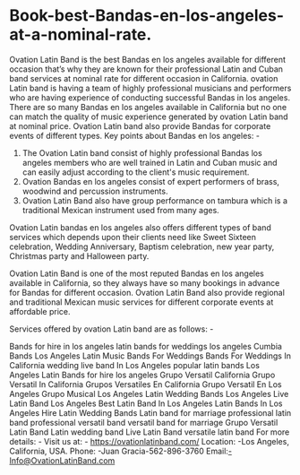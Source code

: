 # Book-best-Bandas-en-los-angeles-at-a-nominal-rate.

Ovation Latin Band is the best Bandas en los angeles available for different occasion that’s why they are known for their professional Latin and Cuban band services at nominal rate for different occasion in California. ovation Latin band is having a team of highly professional musicians and performers who are having experience of conducting successful Bandas in los angeles.
There are so many Bandas en los angeles available in California but no one can match the quality of music experience generated by ovation Latin band at nominal price. Ovation Latin band also provide Bandas for corporate events of different types.
Key points about Bandas en los angeles: -
1.	The Ovation Latin band consist of highly professional Bandas los angeles members who are well trained in Latin and Cuban music and can easily adjust according to the client's music requirement.
2.	Ovation Bandas en los angeles consist of expert performers of brass, woodwind and percussion instruments.
3.	Ovation Latin Band also have group performance on tambura which is a traditional Mexican instrument used from many ages.



Ovation Latin bandas en los angeles also offers different types of band services which depends upon their clients need like Sweet Sixteen celebration, Wedding Anniversary, Baptism celebration, new year party, Christmas party and Halloween party.



Ovation Latin Band is one of the most reputed Bandas en los angeles  available in California, so they always have so many bookings in advance for Bandas for different occasion. Ovation Latin Band also provide regional and traditional Mexican music services for different corporate events at affordable price.




Services offered by ovation Latin band are as follows: -




Bands for hire in los angeles
latin bands for weddings los angeles
Cumbia Bands Los Angeles
Latin Music Bands For Weddings
Bands For Weddings In California
wedding live band In Los Angeles
popular latin bands Los Angeles
Latin Bands for hire los angeles
Grupo Versatil California
Grupo Versatil In California
Grupos Versatiles En California
Grupo Versatil En Los Angeles
Grupo Musical Los Angeles
Latin Wedding Bands Los Angeles
Live Latin Band Los Angeles
Best Latin Band In Los Angeles
Latin Bands In Los Angeles
Hire Latin Wedding Bands
Latin band for marriage
professional latin band
professional versatil band
versatil band for marriage
Grupo Versatil
Latin Band
Latin wedding band
Live Latin Band
versatile latin band
For more details: -
Visit us at: - https://ovationlatinband.com/
Location: -Los Angeles, California, USA.
Phone: -Juan Gracia-562-896-3760
Email:-Info@OvationLatinBand.com
